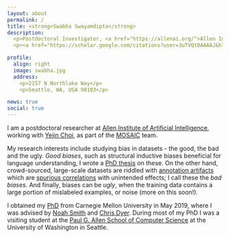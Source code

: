 ```yaml
---
layout: about
permalink: /
title: <strong>Swabha Swayamdipta</strong>
description:
  <p>Postdoctoral Investigator, <a href="https://allenai.org/">Allen Institute for AI</a></p>
  <p><a href="https://scholar.google.com/citations?user=3uTVQt0AAAAJ&hl=en&oi=ao">[Google Scholar]</a> <a href="assets/pdf/Academic_Curriculum_Vitae_Jan_2020.pdf">[CV]</a></p>

profile:
  align: right
  image: swabha.jpg
  address:
    <p>2157 N Northlake Way</p>
    <p>Seattle, WA, USA 98103</p>

news: true
social: true
---
```


I am a postdoctoral researcher at [Allen Institute of Artificial Intelligence](https://allenai.org/), working with [Yejin Choi](https://homes.cs.washington.edu/~yejin/), as part of the [MOSAIC](https://mosaic.allenai.org/) team.

My research interests include studying bias in datasets - the good, the bad and the ugly.
*Good biases*, such as structural inductive biases beneficial for language understanding, I wrote a [PhD thesis](/assets/pdf/swabha_thesis.pdf) on these.
On the other hand, crowd-sourced, large-scale datasets are riddled with [annotation artifacts](https://arxiv.org/abs/1803.02324) which are [spurious correlations](https://arxiv.org/abs/2002.04108) with unintended effects; I call these the *bad biases*.
And finally, biases can be *ugly*, when the training data contains a large portion of mislabeled examples, or noise (more on this soon!).


I obtained my [PhD](https://www.lti.cs.cmu.edu/people/18088/swabha-swayamdipta) from Carnegie Mellon University in May 2019, where I was advised by [Noah Smith](https://homes.cs.washington.edu/~nasmith/) and [Chris Dyer](http://www.cs.cmu.edu/~cdyer/).
During most of my PhD I was a visiting student at the [Paul G. Allen School of Computer Science](https://www.cs.washington.edu/) at the University of Washington in Seattle.
<!-- Prior to my PhD, I obtained a Masters degree from Columbia University, working with Owen Rambow and Michael Collins.
I received my bachelors degree in Computer Science and Engineering from National Institute of Technology, Calicut, India. -->
